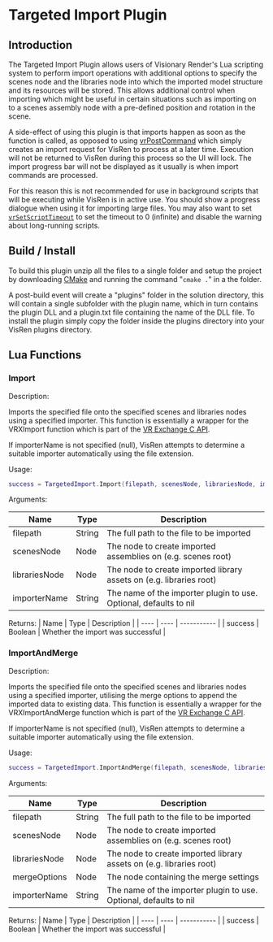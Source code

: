 # Targeted Import Plugin

## Introduction

The Targeted Import Plugin allows users of Visionary Render's Lua scripting system to perform import operations with additional options to specify the scenes node and the libraries node into which the imported model structure and its resources will be stored. This allows additional control when importing which might be useful in certain situations such as importing on to a scenes assembly node with a pre-defined position and rotation in the scene.

A side-effect of using this plugin is that imports happen as soon as the function is called, as opposed to using [vrPostCommand](https://virtalis.github.io/developer/advanced_appcommands.html) which simply creates an import request for VisRen to process at a later time. Execution will not be returned to VisRen during this process so the UI will lock. The import progress bar will not be displayed as it usually is when import commands are processed.

For this reason this is not recommended for use in background scripts that will be executing while VisRen is in active use. You should show a progress dialogue when using it for importing large files. You may also want to set [`vrSetScriptTimeout`](https://virtalis.github.io/developer/group__api__lua.html#1ga571a167ad57f0c34c4e85e493a5455f0) to set the timeout to 0 (infinite) and disable the warning about long-running scripts.

## Build / Install

To build this plugin unzip all the files to a single folder and setup the project by downloading [CMake](https://cmake.org/) and running the command "`cmake .`" in a the folder.

A post-build event will create a "plugins" folder in the solution directory, this will contain a single subfolder with the plugin name, which in turn contains the plugin DLL and a plugin.txt file containing the name of the DLL file. To install the plugin simply copy the folder inside the plugins directory into your VisRen plugins directory.

## Lua Functions

### Import

Description:

Imports the specified file onto the specified scenes and libraries nodes using a specified importer. This function is essentially a wrapper for the VRXImport function which is part of the [VR Exchange C API](https://virtalis.github.io/developer/group__api__exchange.html).

If importerName is not specified (null), VisRen attempts to determine a suitable importer automatically using the file extension.

Usage:

```lua
success = TargetedImport.Import(filepath, scenesNode, librariesNode, importerName)
```

Arguments:

| Name | Type | Description |
| ---- | ---- | ----------- |
| filepath | String | The full path to the file to be imported |
| scenesNode | Node | The node to create imported assemblies on (e.g. scenes root) |
| librariesNode | Node | The node to create imported library assets on (e.g. libraries root) |
| importerName | String | The name of the importer plugin to use. Optional, defaults to nil |

Returns:
| Name | Type | Description |
| ---- | ---- | ----------- |
| success | Boolean | Whether the import was successful |

### ImportAndMerge

Description:

Imports the specified file onto the specified scenes and libraries nodes using a specified importer, utilising the merge options to append the imported data to existing data. This function is essentially a wrapper for the VRXImportAndMerge function which is part of the [VR Exchange C API](https://virtalis.github.io/developer/group__api__exchange.html).

If importerName is not specified (null), VisRen attempts to determine a suitable importer automatically using the file extension.

Usage:

```lua
success = TargetedImport.ImportAndMerge(filepath, scenesNode, librariesNode, mergeOptions, importerName)
```

Arguments:

| Name | Type | Description |
| ---- | ---- | ----------- |
| filepath | String | The full path to the file to be imported |
| scenesNode | Node | The node to create imported assemblies on (e.g. scenes root) |
| librariesNode | Node | The node to create imported library assets on (e.g. libraries root) |
| mergeOptions | Node | The node containing the merge settings |
| importerName | String | The name of the importer plugin to use. Optional, defaults to nil |

Returns:
| Name | Type | Description |
| ---- | ---- | ----------- |
| success | Boolean | Whether the import was successful |